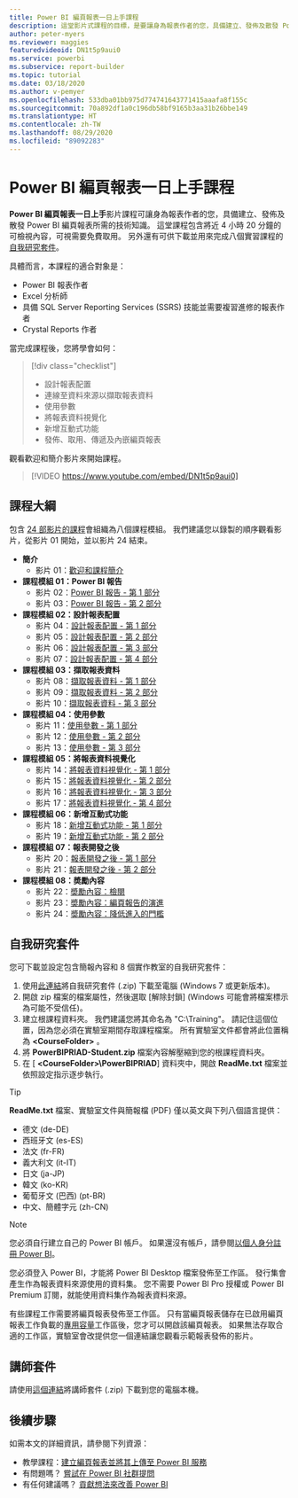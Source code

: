 ```yaml
---
title: Power BI 編頁報表一日上手課程
description: 這堂影片式課程的目標，是要讓身為報表作者的您，具備建立、發佈及散發 Power BI 編頁報表所需的技術知識。
author: peter-myers
ms.reviewer: maggies
featuredvideoid: DN1t5p9aui0
ms.service: powerbi
ms.subservice: report-builder
ms.topic: tutorial
ms.date: 03/18/2020
ms.author: v-pemyer
ms.openlocfilehash: 533dba01bb975d774741643771415aaafa8f155c
ms.sourcegitcommit: 70a892df1a0c196db58bf9165b3aa31b26bbe149
ms.translationtype: HT
ms.contentlocale: zh-TW
ms.lasthandoff: 08/29/2020
ms.locfileid: "89092283"
---
```

# <a name="power-bi-paginated-reports-in-a-day-course"></a>Power BI 編頁報表一日上手課程

**Power BI 編頁報表一日上手**影片課程可讓身為報表作者的您，具備建立、發佈及散發 Power BI 編頁報表所需的技術知識。 這堂課程包含將近 4 小時 20 分鐘的可檢視內容，可視需要免費取用。 另外還有可供下載並用來完成八個實習課程的[自我研究套件](#self-study-kit)。

具體而言，本課程的適合對象是：

- Power BI 報表作者
- Excel 分析師
- 具備 SQL Server Reporting Services (SSRS) 技能並需要複習進修的報表作者
- Crystal Reports 作者

當完成課程後，您將學會如何：

> [!div class="checklist"]
> - 設計報表配置
> - 連線至資料來源以擷取報表資料
> - 使用參數
> - 將報表資料視覺化
> - 新增互動式功能
> - 發佈、取用、傳遞及內嵌編頁報表

觀看歡迎和簡介影片來開始課程。

> [!VIDEO https://www.youtube.com/embed/DN1t5p9aui0]

## <a name="course-outline"></a>課程大綱

包含 [24 部影片的課程](https://www.youtube.com/playlist?list=PL1N57mwBHtN1icIhpjQOaRL8r9G-wytpT)會組織為八個課程模組。 我們建議您以錄製的順序觀看影片，從影片 01 開始，並以影片 24 結束。

- **簡介**
  - 影片 01：[歡迎和課程簡介](https://www.youtube.com/watch?v=DN1t5p9aui0&list=PL1N57mwBHtN1icIhpjQOaRL8r9G-wytpT)
- **課程模組 01：Power BI 報告**
  - 影片 02：[Power BI 報告 - 第 1 部分](https://www.youtube.com/watch?v=s6Amctk3Z_g&list=PL1N57mwBHtN1icIhpjQOaRL8r9G-wytpT)
  - 影片 03：[Power BI 報告 - 第 2 部分](https://www.youtube.com/watch?v=jXTiYJKw1Rs&list=PL1N57mwBHtN1icIhpjQOaRL8r9G-wytpT)
- **課程模組 02：設計報表配置**
  - 影片 04：[設計報表配置 - 第 1 部分](https://www.youtube.com/watch?v=EjHANN3rGNs&list=PL1N57mwBHtN1icIhpjQOaRL8r9G-wytpT)
  - 影片 05：[設計報表配置 - 第 2 部分](https://www.youtube.com/watch?v=2CZIrJU_HZU&list=PL1N57mwBHtN1icIhpjQOaRL8r9G-wytpT)
  - 影片 06：[設計報表配置 - 第 3 部分](https://www.youtube.com/watch?v=eaFFzkT6pxE&list=PL1N57mwBHtN1icIhpjQOaRL8r9G-wytpT)
  - 影片 07：[設計報表配置 - 第 4 部分](https://www.youtube.com/watch?v=0z576TI27Vg&list=PL1N57mwBHtN1icIhpjQOaRL8r9G-wytpT)
- **課程模組 03：擷取報表資料**
  - 影片 08：[擷取報表資料 - 第 1 部分](https://www.youtube.com/watch?v=SHGTTYXtio0&list=PL1N57mwBHtN1icIhpjQOaRL8r9G-wytpT)
  - 影片 09：[擷取報表資料 - 第 2 部分](https://www.youtube.com/watch?v=1Dzd9wb7XUY&list=PL1N57mwBHtN1icIhpjQOaRL8r9G-wytpT)
  - 影片 10：[擷取報表資料 - 第 3 部分](https://www.youtube.com/watch?v=OFXG7sl5L2o&list=PL1N57mwBHtN1icIhpjQOaRL8r9G-wytpT)
- **課程模組 04：使用參數**
  - 影片 11：[使用參數 - 第 1 部分](https://www.youtube.com/watch?v=o7WaK88kheA&list=PL1N57mwBHtN1icIhpjQOaRL8r9G-wytpT)
  - 影片 12：[使用參數 - 第 2 部分](https://www.youtube.com/watch?v=okj6wO72clQ&list=PL1N57mwBHtN1icIhpjQOaRL8r9G-wytpT)
  - 影片 13：[使用參數 - 第 3 部分](https://www.youtube.com/watch?v=13-6sWIRD74&list=PL1N57mwBHtN1icIhpjQOaRL8r9G-wytpT)
- **課程模組 05：將報表資料視覺化**
  - 影片 14：[將報表資料視覺化 - 第 1 部分](https://www.youtube.com/watch?v=b4TxBBtOWSw&list=PL1N57mwBHtN1icIhpjQOaRL8r9G-wytpT)
  - 影片 15：[將報表資料視覺化 - 第 2 部分](https://www.youtube.com/watch?v=JhEa_TugXeE&list=PL1N57mwBHtN1icIhpjQOaRL8r9G-wytpT)
  - 影片 16：[將報表資料視覺化 - 第 3 部分](https://www.youtube.com/watch?v=dliLsRvQB-c&list=PL1N57mwBHtN1icIhpjQOaRL8r9G-wytpT)
  - 影片 17：[將報表資料視覺化 - 第 4 部分](https://www.youtube.com/watch?v=5yHxuRRP_eU&list=PL1N57mwBHtN1icIhpjQOaRL8r9G-wytpT)
- **課程模組 06：新增互動式功能**
  - 影片 18：[新增互動式功能 - 第 1 部分](https://www.youtube.com/watch?v=LInMHpTEaI0&list=PL1N57mwBHtN1icIhpjQOaRL8r9G-wytpT)
  - 影片 19：[新增互動式功能 - 第 2 部分](https://www.youtube.com/watch?v=b_pr1xsbRJc&list=PL1N57mwBHtN1icIhpjQOaRL8r9G-wytpT)
- **課程模組 07：報表開發之後**
  - 影片 20：[報表開發之後 - 第 1 部分](https://www.youtube.com/watch?v=1CgDVDslwvs&list=PL1N57mwBHtN1icIhpjQOaRL8r9G-wytpT)
  - 影片 21：[報表開發之後 - 第 2 部分](https://www.youtube.com/watch?v=KRwtl7h0ynI&list=PL1N57mwBHtN1icIhpjQOaRL8r9G-wytpT)
- **課程模組 08：奬勵內容**
  - 影片 22：[奬勵內容：檢閱](https://www.youtube.com/watch?v=w5zlJ8BodxI&list=PL1N57mwBHtN1icIhpjQOaRL8r9G-wytpT)
  - 影片 23：[奬勵內容：編頁報告的演進](https://www.youtube.com/watch?v=pevpai65MvY&list=PL1N57mwBHtN1icIhpjQOaRL8r9G-wytpT)
  - 影片 24：[奬勵內容：降低進入的門檻](https://www.youtube.com/watch?v=vu32LfckCt8&list=PL1N57mwBHtN1icIhpjQOaRL8r9G-wytpT)

## <a name="self-study-kit"></a>自我研究套件

您可下載並設定包含簡報內容和 8 個實作教室的自我研究套件：

1. 使用[此連結](https://aka.ms/priad-student)將自我研究套件 (.zip) 下載至電腦 (Windows 7 或更新版本)。
1. 開啟 zip 檔案的檔案屬性，然後選取 [解除封鎖] \(Windows 可能會將檔案標示為可能不受信任\)。
1. 建立根課程資料夾。 我們建議您將其命名為 "C:\Training"。 請記住這個位置，因為您必須在實驗室期間存取課程檔案。 所有實驗室文件都會將此位置稱為 **&lt;CourseFolder&gt;** 。
1. 將 **PowerBIPRIAD-Student.zip** 檔案內容解壓縮到您的根課程資料夾。
1. 在 [ **&lt;CourseFolder&gt;\PowerBIPRIAD**] 資料夾中，開啟 **ReadMe.txt** 檔案並依照設定指示逐步執行。

> [!TIP]
> **ReadMe.txt** 檔案、實驗室文件與簡報檔 (PDF) 僅以英文與下列八個語言提供：
> - 德文 (de-DE)
> - 西班牙文 (es-ES)
> - 法文 (fr-FR)
> - 義大利文 (it-IT)
> - 日文 (ja-JP)
> - 韓文 (ko-KR)
> - 葡萄牙文 (巴西) (pt-BR)
> - 中文、簡體字元 (zh-CN)

> [!NOTE]
> 您必須自行建立自己的 Power BI 帳戶。 如果還沒有帳戶，請參閱[以個人身分註冊 Power BI](../fundamentals/service-self-service-signup-for-power-bi.md)。
>
> 您必須登入 Power BI，才能將 Power BI Desktop 檔案發佈至工作區。 發行集會產生作為報表資料來源使用的資料集。 您不需要 Power BI Pro 授權或 Power BI Premium 訂閱，就能使用資料集作為報表資料來源。
>
> 有些課程工作需要將編頁報表發佈至工作區。 只有當編頁報表儲存在已啟用編頁報表工作負載的[專用容量](../admin/service-premium-what-is.md#dedicated-capacities)工作區後，您才可以開啟該編頁報表。 如果無法存取合適的工作區，實驗室會改提供您一個連結讓您觀看示範報表發佈的影片。

## <a name="instructor-kit"></a>講師套件

請使用[這個連結](https://aka.ms/priad-instructor)將講師套件 (.zip) 下載到您的電腦本機。

## <a name="next-steps"></a>後續步驟

如需本文的詳細資訊，請參閱下列資源：

- 教學課程：[建立編頁報表並將其上傳至 Power BI 服務](../paginated-reports/paginated-reports-quickstart-aw.md)
- 有問題嗎？ [嘗試在 Power BI 社群提問](https://community.powerbi.com/)
- 有任何建議嗎？ [貢獻想法來改善 Power BI](https://ideas.powerbi.com/)
